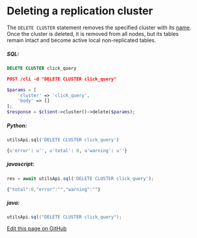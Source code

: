 # Deleting a replication cluster 

<!-- example deleting a replication cluster  1 -->
The `DELETE CLUSTER` statement removes the specified cluster with its  [name](../../Creating_a_cluster/Setting_up_replication/Setting_up_replication.md#name). Once the cluster is deleted, it is removed from all nodes, but its tables remain intact and become active local non-replicated tables.



<!-- intro -->
##### SQL:

<!-- request SQL -->

```sql
DELETE CLUSTER click_query
```

<!-- request JSON -->

```json
POST /cli -d "DELETE CLUSTER click_query"
```

<!-- request PHP -->

```php
$params = [
    'cluster' => 'click_query',
    'body' => []
];
$response = $client->cluster()->delete($params);                
```
<!-- intro -->
##### Python:

<!-- request Python -->

```python
utilsApi.sql('DELETE CLUSTER click_query')
```

<!-- response Python -->
```python
{u'error': u'', u'total': 0, u'warning': u''}
```
<!-- intro -->
##### javascript:

<!-- request javascript -->

```javascript
res = await utilsApi.sql('DELETE CLUSTER click_query');
```

<!-- response javascript -->
```javascript
{"total":0,"error":"","warning":""}
```

<!-- intro -->
##### java:

<!-- request Java -->

```java
utilsApi.sql("DELETE CLUSTER click_query");
```
<!-- end -->

[Edit this page on GitHub](https://github.com/manticoresoftware/manticoresearch/tree/master/manual/Creating_a_cluster/Setting_up_replication/Deleting_a_replication_cluster.md)

<!-- proofread -->